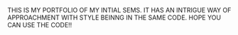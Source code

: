 THIS IS MY PORTFOLIO OF MY INTIAL SEMS. IT HAS AN INTRIGUE WAY OF APPROACHMENT WITH STYLE BEINNG IN THE SAME CODE. HOPE YOU CAN USE THE CODE!!
